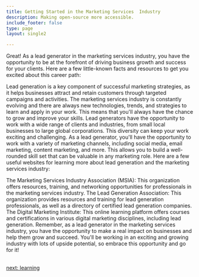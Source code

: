 ```yaml
---
title: Getting Started in the Marketing Services  Industry
description: Making open-source more accessible.
include_footer: false
type: page
layout: single2

---
```


<p>
Great! As a lead generator in the marketing services industry, you have the opportunity to be at the forefront of driving business growth and success for your clients. Here are a few little-known facts and resources to get you excited about this career path:

Lead generation is a key component of successful marketing strategies, as it helps businesses attract and retain customers through targeted campaigns and activities.
The marketing services industry is constantly evolving and there are always new technologies, trends, and strategies to learn and apply in your work. This means that you'll always have the chance to grow and improve your skills.
Lead generators have the opportunity to work with a wide range of clients and industries, from small local businesses to large global corporations. This diversity can keep your work exciting and challenging.
As a lead generator, you'll have the opportunity to work with a variety of marketing channels, including social media, email marketing, content marketing, and more. This allows you to build a well-rounded skill set that can be valuable in any marketing role.
Here are a few useful websites for learning more about lead generation and the marketing services industry:

The Marketing Services Industry Association (MSIA): This organization offers resources, training, and networking opportunities for professionals in the marketing services industry.
The Lead Generation Association: This organization provides resources and training for lead generation professionals, as well as a directory of certified lead generation companies.
The Digital Marketing Institute: This online learning platform offers courses and certifications in various digital marketing disciplines, including lead generation.
Remember, as a lead generator in the marketing services industry, you have the opportunity to make a real impact on businesses and help them grow and succeed. You'll be working in an exciting and growing industry with lots of upside potential, so embrace this opportunity and go for it!

<br>
<a href="https://workdojos.com/leadgenerator/learning">next: learning</a>
</p>